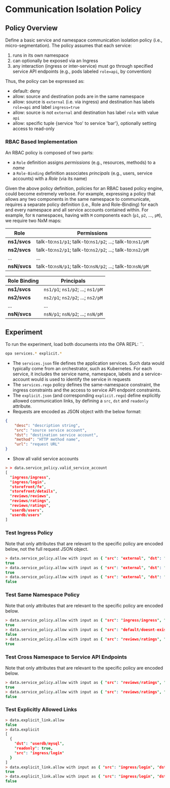 # Communication Isolation Policy

## Policy Overview

Define a basic service and namespace communication isolation policy (i.e., micro-segmentation).
The policy assumes that each service:

1. runs in its own namespace
1. can optionally be exposed via an Ingress
1. any interaction (ingress or inter-service) must go through specified service API endpoints (e.g., pods labeled `role=api`, by convention)

Thus, the policy can be expressed as:

- default: deny
- allow: source and destination pods are in the same namespace
- allow: source is `external` (i.e. via ingress) and destination has labels `role=api` and label `ingress=true`
- allow: source is not `external` and destination has label `role` with value `api`
- allow: specific tuple {service 'foo' to service 'bar'}, optionally setting access to read-only

### RBAC Based Implementation

An RBAC policy is composed of two parts:

- a `Role` definition assigns _permissions_ (e.g., resources, methods) to a _name_
- a `Role-Binding` definition associates _principals_ (e.g., users, service accounts) with a _Role_ (via its name)

Given the above policy definition, policies for an RBAC based policy engine, could become extremely verbose.
 For example, expressing a policy that allows any two components in the same namespace to communicate, requires a separate policy definition (i.e., Role and Role-Binding) for each and every namespace and all service accounts contained within.
 For example, for `N` namespaces, having with `M` components each (`p1`, `p2`, ..., `pM`), we require two NxM maps:

| Role | Permissions |
| --- | --- |
| **ns1/svcs** | talk-to:`ns1/p1`; talk-to:`ns1/p2`; ...; talk-to:`ns1/pM` |
| **ns2/svcs** | talk-to:`ns2/p1`; talk-to:`ns2/p2`; ...; talk-to:`ns2/pM` |
| ... | ... |
| **nsN/svcs** | talk-to:`nsN/p1`; talk-to:`nsN/p2`; ...; talk-to:`nsN/pM` |

| Role Binding | Principals |
| --- | --- |
| **ns1/svcs** | `ns1/p1`; `ns1/p2`; ...; `ns1/pM` |
| **ns2/svcs** | `ns2/p1`; `ns2/p2`; ...; `ns2/pM` |
| ... | ... |
| **nsN/svcs** | `nsN/p1`; `nsN/p2`; ...; `nsN/pM` |

## Experiment

To run the experiment, load both documents into the OPA REPL: ``.

```sh
opa services.* explicit.*
```

- The `services.json` file defines the application services. Such data would typically come from an orchestrator, such as
 Kubernetes. For each service, it includes the service name, namespace, labels and a service-account would is used to identify the service in requests
- The `services.rego` policy defines the same-namespace constraint, the ingress constraints and the access to service API endpoint constraints.
- The `explicit.json` (and corresponding `explicit.rego`) define explicitly allowed communication links, by defining a `src`, `dst` and `readonly` attribute.
- Requests are encoded as JSON object with the below format:

```json
{
    "desc": "description string",
    "src": "source service account",
    "dst": "destination service account",
    "method": "HTTP method name",
    "url": "request URL"
}
```

- Show all valid service accounts

```prolog
> > data.service_policy.valid_service_account
[
  "ingress/ingress",
  "ingress/login",
  "storefront/fe",
  "storefront/details",
  "reviews/reviews",
  "reviews/ratings",
  "reviews/ratings",
  "userdb/users",
  "userdb/users"
]
```

### Test Ingress Policy

Note that only attributes that are relevant to the specific policy are encoded below, not the full request JSON object.

```prolog
> data.service_policy.allow with input as { "src": "external", "dst": "ingress/ingress" }
true
> data.service_policy.allow with input as { "src": "external", "dst": "storefront/fe" }
true
> data.service_policy.allow with input as { "src": "external", "dst": "ingress/login" }
false
```

### Test Same Namespace Policy

Note that only attributes that are relevant to the specific policy are encoded below.

```prolog
> data.service_policy.allow with input as { "src": "ingress/ingress", "dst": "ingress/login" }
true
> data.service_policy.allow with input as { "src": "default/doesnt-exist", "dst": "ingress/login" }
false
> data.service_policy.allow with input as { "src": "reviews/ratings", "dst": "reviews/reviews" }
true
```

### Test Cross Namespace to Service API Endpoints

Note that only attributes that are relevant to the specific policy are encoded below.

```prolog
> data.service_policy.allow with input as { "src": "reviews/ratings", "dst": "userdb/users" }
true
> data.service_policy.allow with input as { "src": "reviews/ratings", "dst": "userdb/mysql" }
false
```

### Test Explicitly Allowed Links

```prolog
> data.explicit_link.allow
false
> data.explicit
[
  {
    "dst": "userdb/mysql",
    "readonly": true,
    "src": "ingress/login"
  }
]
> data.explicit_link.allow with input as { "src": "ingress/login", "dst": "userdb/mysql", "method": "GET"}
true
> data.explicit_link.allow with input as { "src": "ingress/login", "dst": "userdb/mysql", "method": "PUT"}
false
```